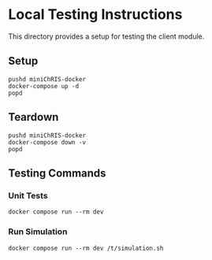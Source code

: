 # Local Testing Instructions

This directory provides a setup for testing the client module.

## Setup

```
pushd miniChRIS-docker
docker-compose up -d
popd
```

## Teardown

```shell
pushd miniChRIS-docker
docker-compose down -v
popd
```

## Testing Commands

### Unit Tests

```shell
docker compose run --rm dev
```

### Run Simulation

```shell
docker compose run --rm dev /t/simulation.sh
```

